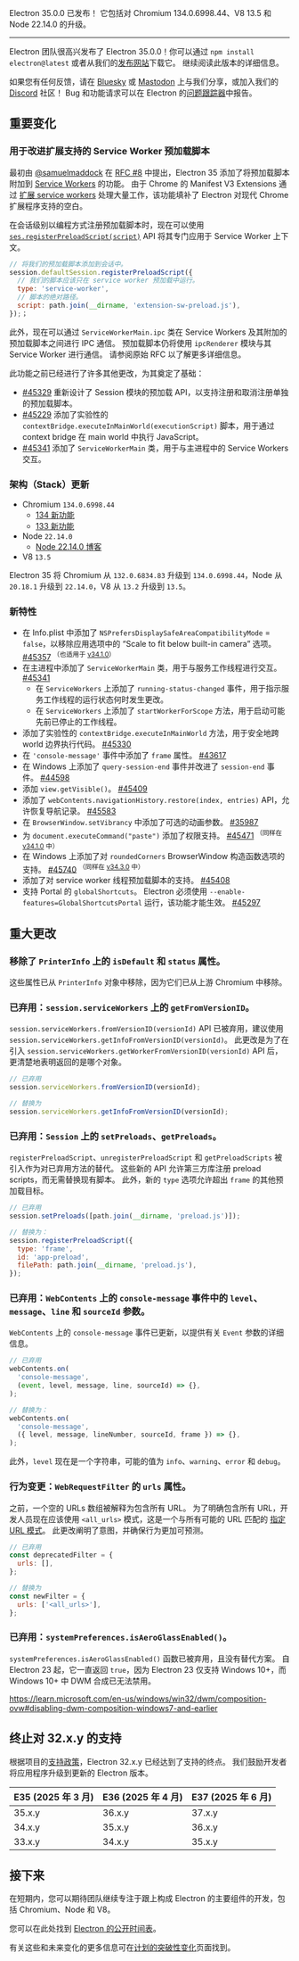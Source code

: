 Electron 35.0.0 已发布！ 它包括对 Chromium 134.0.6998.44、V8 13.5 和 Node 22.14.0 的升级。

---

Electron 团队很高兴发布了 Electron 35.0.0！你可以通过 `npm install electron@latest` 或者从我们的[发布网站](https://releases.electronjs.org/releases/stable)下载它。 继续阅读此版本的详细信息。

如果您有任何反馈，请在 [Bluesky](https://bsky.app/profile/electronjs.org) 或 [Mastodon](https://social.lfx.dev/@electronjs) 上与我们分享，或加入我们的 [Discord](https://discord.com/invite/electronjs) 社区！ Bug 和功能请求可以在 Electron 的[问题跟踪器](https://github.com/electron/electron/issues)中报告。

## 重要变化

### 用于改进扩展支持的 Service Worker 预加载脚本

最初由 [@samuelmaddock](https://github.com/samuelmaddock) 在 [RFC #8](https://github.com/electron/rfcs/blob/main/text/0008-preload-realm.md) 中提出，Electron 35 添加了将预加载脚本附加到 [Service Workers](https://developer.mozilla.org/en-US/docs/Web/API/Service_Worker_API) 的功能。 由于 Chrome 的 Manifest V3 Extensions 通过 [扩展 service workers](https://developer.chrome.com/docs/extensions/develop/concepts/service-workers) 处理大量工作，该功能填补了 Electron 对现代 Chrome 扩展程序支持的空白。

在会话级别以编程方式注册预加载脚本时，现在可以使用 [`ses.registerPreloadScript(script)`](https://www.electronjs.org/docs/latest/api/session#sesregisterpreloadscriptscript) API 将其专门应用于 Service Worker 上下文。

```js title='Main Process'
// 将我们的预加载脚本添加到会话中。
session.defaultSession.registerPreloadScript({
  // 我们的脚本应该只在 service worker 预加载中运行。
  type: 'service-worker',
  // 脚本的绝对路径。
  script: path.join(__dirname, 'extension-sw-preload.js'),
});；
```

此外，现在可以通过 `ServiceWorkerMain.ipc` 类在 Service Workers 及其附加的预加载脚本之间进行 IPC 通信。 预加载脚本仍将使用 `ipcRenderer` 模块与其 Service Worker 进行通信。 请参阅原始 RFC 以了解更多详细信息。

此功能之前已经进行了许多其他更改，为其奠定了基础：

- [#45329](https://github.com/electron/electron/pull/45329) 重新设计了 Session 模块的预加载 API，以支持注册和取消注册单独的预加载脚本。
- [#45229](https://github.com/electron/electron/pull/45330) 添加了实验性的 `contextBridge.executeInMainWorld(executionScript)` 脚本，用于通过 context bridge 在 main world 中执行 JavaScript。
- [#45341](https://github.com/electron/electron/pull/45341) 添加了 `ServiceWorkerMain` 类，用于与主进程中的 Service Workers 交互。

### 架构（Stack）更新

- Chromium `134.0.6998.44`
  - [134 新功能](https://developer.chrome.com/blog/new-in-chrome-134/)
  - [133 新功能](https://developer.chrome.com/blog/new-in-chrome-133/)
- Node `22.14.0`
  - [Node 22.14.0 博客](https://nodejs.org/en/blog/release/v22.14.0/)
- V8 `13.5`

Electron 35 将 Chromium 从 `132.0.6834.83` 升级到 `134.0.6998.44`，Node 从 `20.18.1` 升级到 `22.14.0`，V8 从 `13.2` 升级到 `13.5`。

### 新特性

- 在 Info.plist 中添加了 `NSPrefersDisplaySafeAreaCompatibilityMode` = `false`，以移除应用选项中的 “Scale to fit below built-in camera” 选项。 [#45357](https://github.com/electron/electron/pull/45357) <sup>（也适用于 [v34.1.0](https://github.com/electron/electron/pull/45469)）</sup>
- 在主进程中添加了 `ServiceWorkerMain` 类，用于与服务工作线程进行交互。 [#45341](https://github.com/electron/electron/pull/45341)
  - 在 `ServiceWorkers` 上添加了 `running-status-changed` 事件，用于指示服务工作线程的运行状态何时发生更改。
  - 在 `ServiceWorkers` 上添加了 `startWorkerForScope` 方法，用于启动可能先前已停止的工作线程。
- 添加了实验性的 `contextBridge.executeInMainWorld` 方法，用于安全地跨 world 边界执行代码。 [#45330](https://github.com/electron/electron/pull/45330)
- 在 `'console-message'` 事件中添加了 `frame` 属性。 [#43617](https://github.com/electron/electron/pull/43617)
- 在 Windows 上添加了 `query-session-end` 事件并改进了 `session-end` 事件。 [#44598](https://github.com/electron/electron/pull/44598)
- 添加 `view.getVisible()`。 [#45409](https://github.com/electron/electron/pull/45409)
- 添加了 `webContents.navigationHistory.restore(index, entries)` API，允许恢复导航记录。 [#45583](https://github.com/electron/electron/pull/45583)
- 在 `BrowserWindow.setVibrancy` 中添加了可选的动画参数。 [#35987](https://github.com/electron/electron/pull/35987)
- 为 `document.executeCommand("paste")` 添加了权限支持。 [#45471](https://github.com/electron/electron/pull/45471) <sup>（同样在 [v34.1.0](https://github.com/electron/electron/pull/45472) 中）</sup>
- 在 Windows 上添加了对 `roundedCorners` BrowserWindow 构造函数选项的支持。 [#45740](https://github.com/electron/electron/pull/45740) <sup>（同样在 [v34.3.0](https://github.com/electron/electron/pull/45739) 中）</sup>
- 添加了对 service worker 线程预加载脚本的支持。 [#45408](https://github.com/electron/electron/pull/45408)
- 支持 Portal 的 `globalShortcuts`。 Electron 必须使用 `--enable-features=GlobalShortcutsPortal` 运行，该功能才能生效。 [#45297](https://github.com/electron/electron/pull/45297)

## 重大更改

### 移除了 `PrinterInfo` 上的 `isDefault` 和 `status` 属性。

这些属性已从 `PrinterInfo` 对象中移除，因为它们已从上游 Chromium 中移除。

### 已弃用：`session.serviceWorkers` 上的 `getFromVersionID`。

`session.serviceWorkers.fromVersionID(versionId)` API 已被弃用，建议使用 `session.serviceWorkers.getInfoFromVersionID(versionId)`。
此更改是为了在引入 `session.serviceWorkers.getWorkerFromVersionID(versionId)` API 后，更清楚地表明返回的是哪个对象。

```js
// 已弃用
session.serviceWorkers.fromVersionID(versionId);

// 替换为
session.serviceWorkers.getInfoFromVersionID(versionId);
```

### 已弃用：`Session` 上的 `setPreloads`、`getPreloads`。

`registerPreloadScript`、`unregisterPreloadScript` 和 `getPreloadScripts` 被引入作为对已弃用方法的替代。 这些新的 API 允许第三方库注册 preload scripts，而无需替换现有脚本。 此外，新的 `type` 选项允许超出 `frame` 的其他预加载目标。

```js
// 已弃用
session.setPreloads([path.join(__dirname, 'preload.js')]);

// 替换为：
session.registerPreloadScript({
  type: 'frame',
  id: 'app-preload',
  filePath: path.join(__dirname, 'preload.js'),
});

```

### 已弃用：`WebContents` 上的 `console-message` 事件中的 `level`、`message`、`line` 和 `sourceId` 参数。

`WebContents` 上的 `console-message` 事件已更新，以提供有关 `Event` 参数的详细信息。

```js
// 已弃用
webContents.on(
  'console-message',
  (event, level, message, line, sourceId) => {},
);

// 替换为：
webContents.on(
  'console-message',
  ({ level, message, lineNumber, sourceId, frame }) => {},
);

```

此外，`level` 现在是一个字符串，可能的值为 `info`、`warning`、`error` 和 `debug`。

### 行为变更：`WebRequestFilter` 的 `urls` 属性。

之前，一个空的 URLs 数组被解释为包含所有 URL。 为了明确包含所有 URL，开发人员现在应该使用 `<all_urls>` 模式，这是一个与所有可能的 URL 匹配的 [指定 URL 模式](https://developer.mozilla.org/en-US/docs/Mozilla/Add-ons/WebExtensions/Match_patterns#all_urls)。 此更改阐明了意图，并确保行为更加可预测。

```js
// 已弃用
const deprecatedFilter = {
  urls: [],
};

// 替换为
const newFilter = {
  urls: ['<all_urls>'],
};

```

### 已弃用：`systemPreferences.isAeroGlassEnabled()`。

`systemPreferences.isAeroGlassEnabled()` 函数已被弃用，且没有替代方案。
自 Electron 23 起，它一直返回 `true`，因为 Electron 23 仅支持 Windows 10+，而 Windows 10+ 中 DWM 合成已无法禁用。

https://learn.microsoft.com/en-us/windows/win32/dwm/composition-ovw#disabling-dwm-composition-windows7-and-earlier

## 终止对 32.x.y 的支持

根据项目的[支持政策](https://www.electronjs.org/docs/latest/tutorial/electron-timelines#version-support-policy)，Electron 32.x.y 已经达到了支持的终点。 我们鼓励开发者将应用程序升级到更新的 Electron 版本。

| E35 (2025 年 3 月)    | E36 (2025 年 4 月)    | E37 (2025 年 6 月)    |
| -------------------------------------- | -------------------------------------- | -------------------------------------- |
| 35.x.y | 36.x.y | 37.x.y |
| 34.x.y | 35.x.y | 36.x.y |
| 33.x.y | 34.x.y | 35.x.y |

## 接下来

在短期内，您可以期待团队继续专注于跟上构成 Electron 的主要组件的开发，包括 Chromium、Node 和 V8。

您可以在此处找到 [Electron 的公开时间表](https://www.electronjs.org/docs/latest/tutorial/electron-timelines)。

有关这些和未来变化的更多信息可在[计划的突破性变化](https://github.com/electron/electron/blob/main/docs/breaking-changes.md)页面找到。

